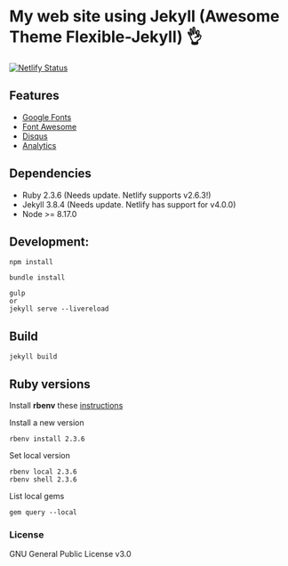 # My web site using Jekyll (Awesome Theme Flexible-Jekyll) :ok_hand:

[![Netlify Status](https://api.netlify.com/api/v1/badges/c479460d-78d1-4329-93c6-f34c156a0ebc/deploy-status)](https://app.netlify.com/sites/evertoncastro/deploys)

## Features

- [Google Fonts](https://fonts.google.com/)
- [Font Awesome](http://fontawesome.io/)
- [Disqus](https://disqus.com/)
- [Analytics](https://analytics.google.com/analytics/web/)

## Dependencies

- Ruby 2.3.6 (Needs update. Netlify supports v2.6.3!)
- Jekyll 3.8.4 (Needs update. Netlify has support for v4.0.0)
- Node >= 8.17.0

## Development:

```
npm install
```

```
bundle install
````

```
gulp
or
jekyll serve --livereload
```

## Build

```
jekyll build
````

## Ruby versions

Install **rbenv** these [instructions](https://github.com/rbenv/rbenv) 

Install a new version
```
rbenv install 2.3.6
```

Set local version
```
rbenv local 2.3.6
rbenv shell 2.3.6
```

List local gems
```
gem query --local
```

### License

GNU General Public License v3.0
